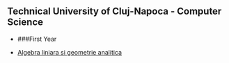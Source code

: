 ## Technical University of Cluj-Napoca - Computer Science

  * ###First Year

  * [Algebra liniara si geometrie analitica](First_Year/ALGA)
